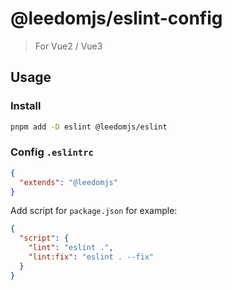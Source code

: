 # @leedomjs/eslint-config

> For Vue2 / Vue3

## Usage
### Install
```bash
pnpm add -D eslint @leedomjs/eslint
```

### Config `.eslintrc`
```json
{
  "extends": "@leedomjs"
}
```

Add script for `package.json`
for example:
```json
{
  "script": {
    "lint": "eslint .",
    "lint:fix": "eslint . --fix"
  }
}
```
